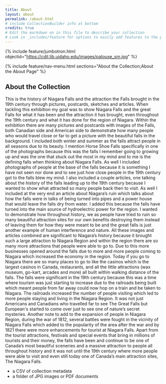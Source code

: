 ```yaml
---
title: About
layout: about
permalink: /about.html
# include CollectionBuilder info at bottom
credits: true
# Edit the markdown on in this file to describe your collection
# Look in _includes/feature for options to easily add features to the page
---
```


{% include feature/jumbotron.html objectid="https://cdil.lib.uidaho.edu/images/palouse_sm.jpg" %}

{% include feature/nav-menu.html sections="About the Collection;About the About Page" %}

## About the Collection

This is the history of Niagara Falls and the attraction the Falls brought in the 19th century through pictures, postcards, sketches and articles. When tackling this exhibition my goal was to show Niagara Falls and the great Falls for what it has been and the attraction it has brought, even throughout the 19th century and what it has done for the region of Niagara. Within the exhibition there are many pictures and postcards with images of the Falls, both Canadian side and American side to demonstrate how many people who would travel close or far to get a picture with the beautiful falls in the background. I included both winter and summer as the falls attract people in all seasons due to its beauty. I mention Horse Shoe Falls specifically in one of the photographs because this was the falls I remember going to growing up and was the one that stuck out the most in my mind and to me is the defining falls when thinking about Niagara Falls. As well I included photographs of people at the base of the falls because it is something I have not seen nor done and to see just how close people in the 19th century got to the falls blew my mind. I also included a couple articles, one talking about the history of the falls leading up to the 19th century because I wanted to show what attracted so many people back then to visit. As well I included at the very end an article about Niagara’s ruin which talks about how the falls were in talks of being turned into pipes and a power house that would leave the falls dry from water. I added this because the falls have turned into the main source of hydroelectric power for the region. I wanted to demonstrate how throughout history, we as people have tried to ruin so many beautiful attraction sites for our own benefits destroying them instead of leaving them for how they were meant to be and the great falls is just another example of human interference and nature. All these images and articles combined are significant to Niagara’s history because it brought such a large attraction to Niagara Region and within the region there are so many more attractions that people were able to go to. Due to this more businesses opened around the falls due to more and more people coming to Niagara which increased the economy in the region. Today if you go to Niagara there are so many places to go to like the casinos which is the largest casinos in Canada, restaurants, and all the little attractions (wax museum, go-kart, arcades and more) all built within walking distance of the falls. The falls were significant in the 19th century because this was a time where tourism was just starting to increase due to the railroads being built which meant people from far away could now hop on a train and be taken to Niagara. The railroads increased the number of people visiting which led to more people staying and living in the Niagara Region. It was not just Americans and Canadians who travelled far to see The Great Falls but European's started to come over just to see one of nature’s secret mysteries. Another note to add to the expansion of people in Niagara Region, during the war of 1812, several battles were fought in the vicinity of Niagara Falls which added to the popularity of the area after the war and by 1821 there were more enhancements for tourist at Niagara Falls. Apart from the tourist attractions, festivals and special events that bring in millions of tourists and their money, the falls have been and continue to be one of Canada’s most beautiful sceneries and a massive attraction to people all throughout history and it was not until the 19th century where more people were able to visit and even still today one of Canada’s main attraction sites, The Niagara Falls. 

- a CSV of collection metadata
- a folder of JPG images or PDF documents




